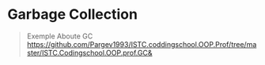 # Garbage Collection
>Exemple Aboute GC
<https://github.com/Pargev1993/ISTC.coddingschool.OOP.Prof/tree/master/ISTC.Codingschool.OOP.prof.GC&>

